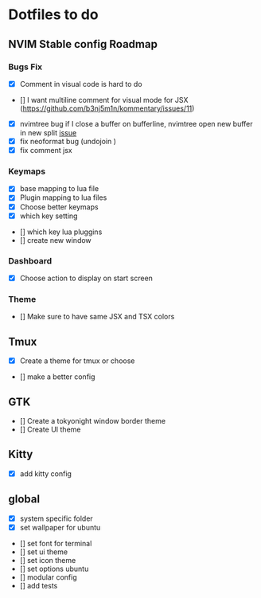 
# Dotfiles to do

## NVIM Stable config Roadmap

### Bugs Fix

- [x] Comment in visual code is hard to do
- [] I want multiline comment for visual mode for JSX (https://github.com/b3nj5m1n/kommentary/issues/11)
- [x] nvimtree bug
		if I close a buffer on bufferline, nvimtree open new buffer in new split
		[issue](https://github.com/kyazdani42/nvim-tree.lua/issues/341)
- [x] fix neoformat bug (undojoin )
- [x] fix comment jsx

### Keymaps

- [x] base mapping to lua file
- [x] Plugin mapping to lua files
- [x] Choose better keymaps
- [x] which key setting
- [] which key lua pluggins
- [] create new window
### Dashboard 
- [x] Choose action to display on start screen

### Theme 
- [] Make sure to have same JSX and TSX colors

## Tmux

- [x] Create a theme for tmux or choose
- [] make a better config

## GTK
- [] Create a tokyonight window border theme
- [] Create UI theme

<!-- ## Makefile

- [] Fix install
- [] Create install test
- [] Automatic UI setup investigation -->

## Kitty

- [x] add kitty config

## global
- [x] system specific folder 
- [x] set wallpaper for ubuntu
- [] set font for terminal
- [] set ui theme
- [] set icon theme
- [] set options ubuntu
- [] modular config
- [] add tests
<!-- - [] modular stow -->

